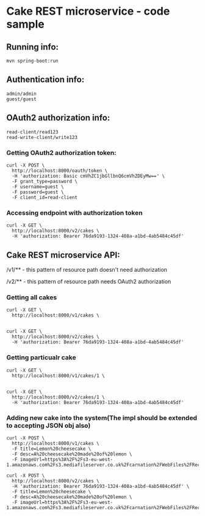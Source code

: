 # Cake REST microservice - code sample

## Running info:

```
mvn spring-boot:run
```

## Authentication info:

```
admin/admin
guest/guest
```

## OAuth2 authorization info:

```
read-client/read123
read-write-client/write123
```

### Getting OAuth2 authorization token:

```
curl -X POST \
  http://localhost:8000/oauth/token \
  -H 'authorization: Basic cmVhZC1jbGllbnQ6cmVhZDEyMw==' \
  -F grant_type=password \
  -F username=guest \
  -F password=guest \
  -F client_id=read-client
```

### Accessing endpoint with authorization token

```
curl -X GET \
  http://localhost:8000/v2/cakes \
  -H 'authorization: Bearer 76da9193-1324-408a-a1bd-4ab5484c45df'
```



## Cake REST microservice API:

/v1/** - this pattern of resource path doesn't need authorization

/v2/** - this pattern of resource path needs OAuth2 authorization

### Getting all cakes

```
curl -X GET \
  http://localhost:8000/v1/cakes \


curl -X GET \
  http://localhost:8000/v2/cakes \
  -H 'authorization: Bearer 76da9193-1324-408a-a1bd-4ab5484c45df'
```

### Getting particualr cake

```
curl -X GET \
  http://localhost:8000/v1/cakes/1 \


curl -X GET \
  http://localhost:8000/v2/cakes/1 \
  -H 'authorization: Bearer 76da9193-1324-408a-a1bd-4ab5484c45df'
```

### Adding new cake into the system(The impl should be extended to accepting JSON obj also)

```
curl -X POST \
  http://localhost:8000/v1/cakes \
  -F title=Lemon%20cheesecake \
  -F desc=A%20cheesecake%20made%20of%20lemon \
  -F imageUrl=https%3A%2F%2Fs3-eu-west-1.amazonaws.com%2Fs3.mediafileserver.co.uk%2Fcarnation%2FWebFiles%2FRecipeImages%2Flemoncheesecake_lg.jpg

curl -X POST \
  http://localhost:8000/v2/cakes \
  -H 'authorization: Bearer 76da9193-1324-408a-a1bd-4ab5484c45df' \
  -F title=Lemon%20cheesecake \
  -F desc=A%20cheesecake%20made%20of%20lemon \
  -F imageUrl=https%3A%2F%2Fs3-eu-west-1.amazonaws.com%2Fs3.mediafileserver.co.uk%2Fcarnation%2FWebFiles%2FRecipeImages%2Flemoncheesecake_lg.jpg
```
